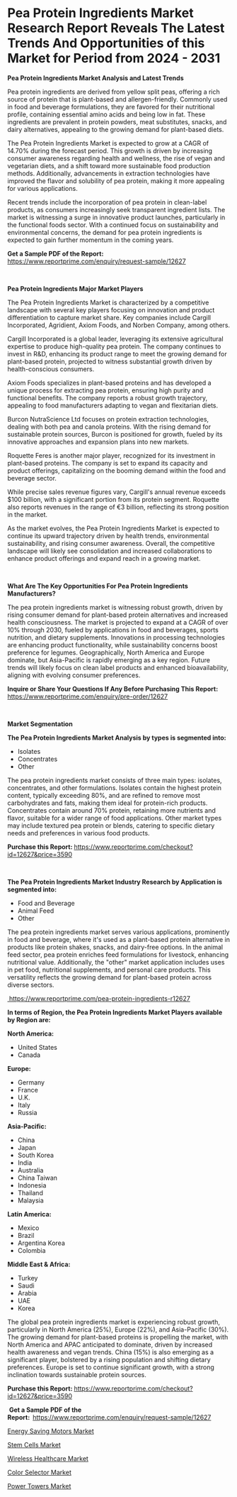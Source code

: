 <p><h1>Pea Protein Ingredients Market Research Report Reveals The Latest Trends And Opportunities of this Market for Period from 2024 - 2031</h1></p><p><strong>Pea Protein Ingredients Market Analysis and Latest Trends</strong></p>
<p><p>Pea protein ingredients are derived from yellow split peas, offering a rich source of protein that is plant-based and allergen-friendly. Commonly used in food and beverage formulations, they are favored for their nutritional profile, containing essential amino acids and being low in fat. These ingredients are prevalent in protein powders, meat substitutes, snacks, and dairy alternatives, appealing to the growing demand for plant-based diets.</p><p>The Pea Protein Ingredients Market is expected to grow at a CAGR of 14.70% during the forecast period. This growth is driven by increasing consumer awareness regarding health and wellness, the rise of vegan and vegetarian diets, and a shift toward more sustainable food production methods. Additionally, advancements in extraction technologies have improved the flavor and solubility of pea protein, making it more appealing for various applications.</p><p>Recent trends include the incorporation of pea protein in clean-label products, as consumers increasingly seek transparent ingredient lists. The market is witnessing a surge in innovative product launches, particularly in the functional foods sector. With a continued focus on sustainability and environmental concerns, the demand for pea protein ingredients is expected to gain further momentum in the coming years.</p></p>
<p><strong>Get a Sample PDF of the Report:&nbsp;</strong> <a href="https://www.reportprime.com/enquiry/request-sample/12627?utm_campaign=1529&utm_medium=2&utm_source=Github&utm_content=ia&utm_term=10102024&utm_id=pea-protein-ingredients">https://www.reportprime.com/enquiry/request-sample/12627</a></p>
<p>&nbsp;</p>
<p><strong>Pea Protein Ingredients Major Market Players</strong></p>
<p><p>The Pea Protein Ingredients Market is characterized by a competitive landscape with several key players focusing on innovation and product differentiation to capture market share. Key companies include Cargill Incorporated, Agridient, Axiom Foods, and Norben Company, among others.</p><p>Cargill Incorporated is a global leader, leveraging its extensive agricultural expertise to produce high-quality pea protein. The company continues to invest in R&D, enhancing its product range to meet the growing demand for plant-based protein, projected to witness substantial growth driven by health-conscious consumers.</p><p>Axiom Foods specializes in plant-based proteins and has developed a unique process for extracting pea protein, ensuring high purity and functional benefits. The company reports a robust growth trajectory, appealing to food manufacturers adapting to vegan and flexitarian diets.</p><p>Burcon NutraScience Ltd focuses on protein extraction technologies, dealing with both pea and canola proteins. With the rising demand for sustainable protein sources, Burcon is positioned for growth, fueled by its innovative approaches and expansion plans into new markets.</p><p>Roquette Feres is another major player, recognized for its investment in plant-based proteins. The company is set to expand its capacity and product offerings, capitalizing on the booming demand within the food and beverage sector.</p><p>While precise sales revenue figures vary, Cargill's annual revenue exceeds $100 billion, with a significant portion from its protein segment. Roquette also reports revenues in the range of €3 billion, reflecting its strong position in the market.</p><p>As the market evolves, the Pea Protein Ingredients Market is expected to continue its upward trajectory driven by health trends, environmental sustainability, and rising consumer awareness. Overall, the competitive landscape will likely see consolidation and increased collaborations to enhance product offerings and expand reach in a growing market.</p></p>
<p>&nbsp;</p>
<p><strong>What Are The Key Opportunities For Pea Protein Ingredients Manufacturers?</strong></p>
<p><p>The pea protein ingredients market is witnessing robust growth, driven by rising consumer demand for plant-based protein alternatives and increased health consciousness. The market is projected to expand at a CAGR of over 10% through 2030, fueled by applications in food and beverages, sports nutrition, and dietary supplements. Innovations in processing technologies are enhancing product functionality, while sustainability concerns boost preference for legumes. Geographically, North America and Europe dominate, but Asia-Pacific is rapidly emerging as a key region. Future trends will likely focus on clean label products and enhanced bioavailability, aligning with evolving consumer preferences.</p></p>
<p><strong>Inquire or Share Your Questions If Any Before Purchasing This Report:</strong> <a href="https://www.reportprime.com/enquiry/pre-order/12627?utm_campaign=1529&utm_medium=2&utm_source=Github&utm_content=ia&utm_term=10102024&utm_id=pea-protein-ingredients">https://www.reportprime.com/enquiry/pre-order/12627</a></p>
<p>&nbsp;</p>
<p><strong>Market Segmentation</strong></p>
<p><strong>The Pea Protein Ingredients Market Analysis by types is segmented into:</strong></p>
<p><ul><li>Isolates</li><li>Concentrates</li><li>Other</li></ul></p>
<p><p>The pea protein ingredients market consists of three main types: isolates, concentrates, and other formulations. Isolates contain the highest protein content, typically exceeding 80%, and are refined to remove most carbohydrates and fats, making them ideal for protein-rich products. Concentrates contain around 70% protein, retaining more nutrients and flavor, suitable for a wider range of food applications. Other market types may include textured pea protein or blends, catering to specific dietary needs and preferences in various food products.</p></p>
<p><strong>Purchase this Report:&nbsp;</strong><a href="https://www.reportprime.com/checkout?id=12627&price=3590&utm_campaign=1529&utm_medium=2&utm_source=Github&utm_content=ia&utm_term=10102024&utm_id=pea-protein-ingredients">https://www.reportprime.com/checkout?id=12627&price=3590</a></p>
<p>&nbsp;</p>
<p><strong>The Pea Protein Ingredients Market Industry Research by Application is segmented into:</strong></p>
<p><ul><li>Food and Beverage</li><li>Animal Feed</li><li>Other</li></ul></p>
<p><p>The pea protein ingredients market serves various applications, prominently in food and beverage, where it's used as a plant-based protein alternative in products like protein shakes, snacks, and dairy-free options. In the animal feed sector, pea protein enriches feed formulations for livestock, enhancing nutritional value. Additionally, the "other" market application includes uses in pet food, nutritional supplements, and personal care products. This versatility reflects the growing demand for plant-based protein across diverse sectors.</p></p>
<p><a href="https://www.reportprime.com/pea-protein-ingredients-r12627?utm_campaign=1529&utm_medium=2&utm_source=Github&utm_content=ia&utm_term=10102024&utm_id=pea-protein-ingredients">&nbsp;https://www.reportprime.com/pea-protein-ingredients-r12627</a></p>
<p><strong>In terms of Region, the Pea Protein Ingredients Market Players available by Region are:</strong></p>
<p>
    <p> <strong> North America: </strong>
        <ul>
            <li>United States</li>
            <li>Canada</li>
        </ul>
        </p> 
    <p> <strong> Europe: </strong>
        <ul>
            <li>Germany</li>
            <li>France</li>
            <li>U.K.</li>
            <li>Italy</li>
            <li>Russia</li>
        </ul>
        </p> 
    <p> <strong> Asia-Pacific: </strong>
        <ul>
            <li>China</li>
            <li>Japan</li>
            <li>South Korea</li>
            <li>India</li>
            <li>Australia</li>
            <li>China Taiwan</li>
            <li>Indonesia</li>
            <li>Thailand</li>
            <li>Malaysia</li>
        </ul>
        </p> 
    <p> <strong> Latin America: </strong>
        <ul>
            <li>Mexico</li>
            <li>Brazil</li>
            <li>Argentina Korea</li>
            <li>Colombia</li>
        </ul>
        </p> 
    <p> <strong> Middle East & Africa: </strong>
        <ul>
            <li>Turkey</li>
            <li>Saudi</li>
            <li>Arabia</li>
            <li>UAE</li>
            <li>Korea</li>
        </ul>
    </p>
    </p>
<p><p>The global pea protein ingredients market is experiencing robust growth, particularly in North America (25%), Europe (22%), and Asia-Pacific (30%). The growing demand for plant-based proteins is propelling the market, with North America and APAC anticipated to dominate, driven by increased health awareness and vegan trends. China (15%) is also emerging as a significant player, bolstered by a rising population and shifting dietary preferences. Europe is set to continue significant growth, with a strong inclination towards sustainable protein sources.</p></p>
<p><strong>Purchase this Report: </strong><a href="https://www.reportprime.com/checkout?id=12627&price=3590&utm_campaign=1529&utm_medium=2&utm_source=Github&utm_content=ia&utm_term=10102024&utm_id=pea-protein-ingredients">https://www.reportprime.com/checkout?id=12627&price=3590</a></p>
<p>&nbsp;<strong>Get a Sample PDF of the Report:&nbsp;&nbsp;</strong><a href="https://www.reportprime.com/enquiry/request-sample/12627?utm_campaign=1529&utm_medium=2&utm_source=Github&utm_content=ia&utm_term=10102024&utm_id=pea-protein-ingredients">https://www.reportprime.com/enquiry/request-sample/12627</a></p>
<p><strong></strong></p>
<p><p><a href="https://www.linkedin.com/pulse/energy-saving-motors-market-global-regional-analysis-focus-svtdf?utm_campaign=1529&utm_medium=2&utm_source=Github&utm_content=ia&utm_term=10102024&utm_id=pea-protein-ingredients">Energy Saving Motors Market</a></p><p><a href="https://www.linkedin.com/pulse/digital-transformation-stem-cells-industry-market-opportunities-uetge?utm_campaign=1529&utm_medium=2&utm_source=Github&utm_content=ia&utm_term=10102024&utm_id=pea-protein-ingredients">Stem Cells Market</a></p><p><a href="https://www.linkedin.com/pulse/wireless-healthcare-landscape-product-spectrum-market-odnle?utm_campaign=1529&utm_medium=2&utm_source=Github&utm_content=ia&utm_term=10102024&utm_id=pea-protein-ingredients">Wireless Healthcare Market</a></p><p><a href="https://www.linkedin.com/pulse/color-selector-market-segmentation-geographical-regions-forcast-mnogf?utm_campaign=1529&utm_medium=2&utm_source=Github&utm_content=ia&utm_term=10102024&utm_id=pea-protein-ingredients">Color Selector Market</a></p><p><a href="https://www.linkedin.com/pulse/power-towers-market-pulse-144-expansion-blueprint-2024-2031-dfyqe?utm_campaign=1529&utm_medium=2&utm_source=Github&utm_content=ia&utm_term=10102024&utm_id=pea-protein-ingredients">Power Towers Market</a></p></p>